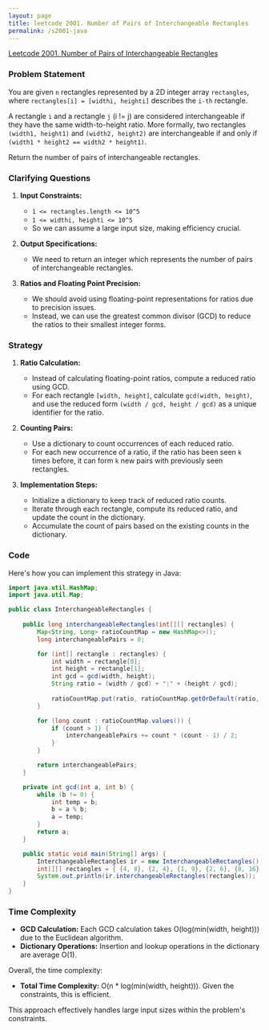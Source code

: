 ```yaml
---
layout: page
title: leetcode 2001. Number of Pairs of Interchangeable Rectangles
permalink: /s2001-java
---
```

[Leetcode 2001. Number of Pairs of Interchangeable Rectangles](https://algoadvance.github.io/algoadvance/l2001)
### Problem Statement

You are given `n` rectangles represented by a 2D integer array `rectangles`, where `rectangles[i] = [widthi, heighti]` describes the `i-th` rectangle.

A rectangle `i` and a rectangle `j` (i != j) are considered interchangeable if they have the same width-to-height ratio. More formally, two rectangles `(width1, height1)` and `(width2, height2)` are interchangeable if and only if `(width1 * height2 == width2 * height1)`.

Return the number of pairs of interchangeable rectangles.

### Clarifying Questions

1. **Input Constraints:**
   - `1 <= rectangles.length <= 10^5`
   - `1 <= widthi, heighti <= 10^5`
   - So we can assume a large input size, making efficiency crucial.

2. **Output Specifications:**
   - We need to return an integer which represents the number of pairs of interchangeable rectangles.

3. **Ratios and Floating Point Precision:**
   - We should avoid using floating-point representations for ratios due to precision issues.
   - Instead, we can use the greatest common divisor (GCD) to reduce the ratios to their smallest integer forms.

### Strategy

1. **Ratio Calculation:**
   - Instead of calculating floating-point ratios, compute a reduced ratio using GCD.
   - For each rectangle `[width, height]`, calculate `gcd(width, height)`, and use the reduced form `(width / gcd, height / gcd)` as a unique identifier for the ratio.

2. **Counting Pairs:**
   - Use a dictionary to count occurrences of each reduced ratio.
   - For each new occurrence of a ratio, if the ratio has been seen `k` times before, it can form `k` new pairs with previously seen rectangles.

3. **Implementation Steps:**
   - Initialize a dictionary to keep track of reduced ratio counts.
   - Iterate through each rectangle, compute its reduced ratio, and update the count in the dictionary.
   - Accumulate the count of pairs based on the existing counts in the dictionary.

### Code

Here's how you can implement this strategy in Java:

```java
import java.util.HashMap;
import java.util.Map;

public class InterchangeableRectangles {
    
    public long interchangeableRectangles(int[][] rectangles) {
        Map<String, Long> ratioCountMap = new HashMap<>();
        long interchangeablePairs = 0;

        for (int[] rectangle : rectangles) {
            int width = rectangle[0];
            int height = rectangle[1];
            int gcd = gcd(width, height);
            String ratio = (width / gcd) + ":" + (height / gcd);
            
            ratioCountMap.put(ratio, ratioCountMap.getOrDefault(ratio, 0L) + 1);
        }

        for (long count : ratioCountMap.values()) {
            if (count > 1) {
                interchangeablePairs += count * (count - 1) / 2;
            }
        }

        return interchangeablePairs;
    }

    private int gcd(int a, int b) {
        while (b != 0) {
            int temp = b;
            b = a % b;
            a = temp;
        }
        return a;
    }

    public static void main(String[] args) {
        InterchangeableRectangles ir = new InterchangeableRectangles();
        int[][] rectangles = { {4, 8}, {2, 4}, {1, 9}, {2, 6}, {8, 16} };
        System.out.println(ir.interchangeableRectangles(rectangles));  // Output: 2
    }
}
```

### Time Complexity

- **GCD Calculation:** Each GCD calculation takes O(log(min(width, height))) due to the Euclidean algorithm.
- **Dictionary Operations:** Insertion and lookup operations in the dictionary are average O(1).

Overall, the time complexity:
- **Total Time Complexity:** O(n * log(min(width, height))). Given the constraints, this is efficient.

This approach effectively handles large input sizes within the problem's constraints.